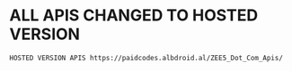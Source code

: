 # ALL APIS CHANGED TO HOSTED VERSION
    HOSTED VERSION APIS https://paidcodes.albdroid.al/ZEE5_Dot_Com_Apis/